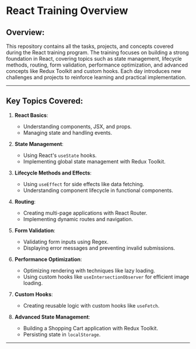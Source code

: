 # React Training Overview

## Overview:
This repository contains all the tasks, projects, and concepts covered during the React training program. The training focuses on building a strong foundation in React, covering topics such as state management, lifecycle methods, routing, form validation, performance optimization, and advanced concepts like Redux Toolkit and custom hooks. Each day introduces new challenges and projects to reinforce learning and practical implementation.

---

## Key Topics Covered:
1. **React Basics**:
   - Understanding components, JSX, and props.
   - Managing state and handling events.

2. **State Management**:
   - Using React's `useState` hooks.
   - Implementing global state management with Redux Toolkit.

3. **Lifecycle Methods and Effects**:
   - Using `useEffect` for side effects like data fetching.
   - Understanding component lifecycle in functional components.

4. **Routing**:
   - Creating multi-page applications with React Router.
   - Implementing dynamic routes and navigation.

5. **Form Validation**:
   - Validating form inputs using Regex.
   - Displaying error messages and preventing invalid submissions.

6. **Performance Optimization**:
   - Optimizing rendering with techniques like lazy loading.
   - Using custom hooks like `useIntersectionObserver` for efficient image loading.

7. **Custom Hooks**:
   - Creating reusable logic with custom hooks like `useFetch`.

8. **Advanced State Management**:
   - Building a Shopping Cart application with Redux Toolkit.
   - Persisting state in `localStorage`.

---

